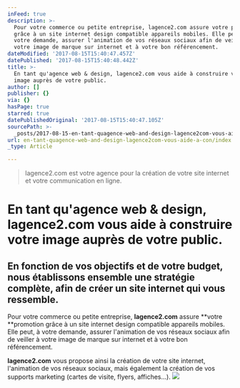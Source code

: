 ```yaml
---
inFeed: true
description: >-
  Pour votre commerce ou petite entreprise, lagence2.com assure votre promotion
  grâce à un site internet design compatible appareils mobiles. Elle peut, à
  votre demande, assurer l'animation de vos réseaux sociaux afin de veiller à
  votre image de marque sur internet et à votre bon référencement.
dateModified: '2017-08-15T15:40:47.457Z'
datePublished: '2017-08-15T15:40:48.442Z'
title: >-
  En tant qu'agence web & design, lagence2.com vous aide à construire votre
  image auprès de votre public. 
author: []
publisher: {}
via: {}
hasPage: true
starred: true
datePublishedOriginal: '2017-08-15T15:40:47.105Z'
sourcePath: >-
  _posts/2017-08-15-en-tant-quagence-web-and-design-lagence2com-vous-aide-a-con.md
url: en-tant-quagence-web-and-design-lagence2com-vous-aide-a-con/index.html
_type: Article

---
```

> lagence2.com est votre agence pour la création de votre site internet et votre communication en ligne.

# En tant qu'**agence web & design, lagence2.com** vous aide à construire votre image auprès de votre public. 

## En fonction de vos objectifs et de votre budget, nous établissons ensemble une stratégie complète, afin de créer un site internet qui vous ressemble.

Pour votre commerce ou petite entreprise, **lagence2.com** assure **votre **promotion grâce à un site internet design compatible appareils mobiles. Elle peut, à votre demande, assurer l'animation de vos réseaux sociaux afin de veiller à votre image de marque sur internet et à votre bon référencement.

**lagence2.com** vous propose ainsi la création de votre site internet, l'animation de vos réseaux sociaux, mais également la création de vos supports marketing (cartes de visite, flyers, affiches...).
![](https://the-grid-user-content.s3-us-west-2.amazonaws.com/5b8fab4e-cc34-498d-978d-68b20db1e529.png)